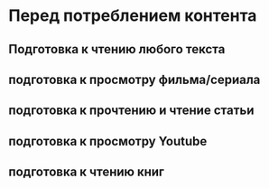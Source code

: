 # Перед потреблением контента

## Подготовка к чтению любого текста

## подготовка к просмотру фильма/сериала

## подготовка к прочтению и чтение статьи

## подготовка к просмотру Youtube

## подготовка к чтению книг